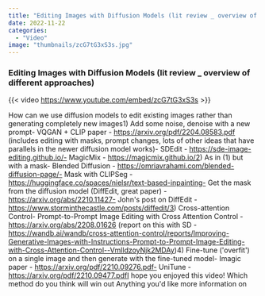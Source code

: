 ```yaml
---
title: "Editing Images with Diffusion Models (lit review _ overview of different approaches)"
date: 2022-11-22
categories: 
  - "Video"
image: "thumbnails/zcG7tG3xS3s.jpg"
---
```


### Editing Images with Diffusion Models (lit review _ overview of different approaches)

{{< video https://www.youtube.com/embed/zcG7tG3xS3s >}}

How can we use diffusion models to edit existing images rather than generating completely new images1) Add some noise, denoise with a new prompt- VQGAN + CLIP paper - https://arxiv.org/pdf/2204.08583.pdf (includes editing with masks, prompt changes, lots of other ideas that have parallels in the newer diffusion model works)- SDEdit - https://sde-image-editing.github.io/- MagicMix - https://magicmix.github.io/2) As in (1) but with a mask- Blended Diffusion - https://omriavrahami.com/blended-diffusion-page/- Mask with CLIPSeg - https://huggingface.co/spaces/nielsr/text-based-inpainting- Get the mask from the diffusion model (DiffEdit, great paper) - https://arxiv.org/abs/2210.11427- John's post on DiffEdit - https://www.storminthecastle.com/posts/diffedit/3) Cross-attention Control- Prompt-to-Prompt Image Editing with Cross Attention Control - https://arxiv.org/abs/2208.01626 (report on this with SD - https://wandb.ai/wandb/cross-attention-control/reports/Improving-Generative-Images-with-Instructions-Prompt-to-Prompt-Image-Editing-with-Cross-Attention-Control--VmlldzoyNjk2MDAy)4) Fine-tune ('overfit') on a single image and then generate with the fine-tuned model- Imagic paper - https://arxiv.org/pdf/2210.09276.pdf- UniTune - https://arxiv.org/pdf/2210.09477.pdfI hope you enjoyed this video! Which method do you think will win out Anything you'd like more information on
